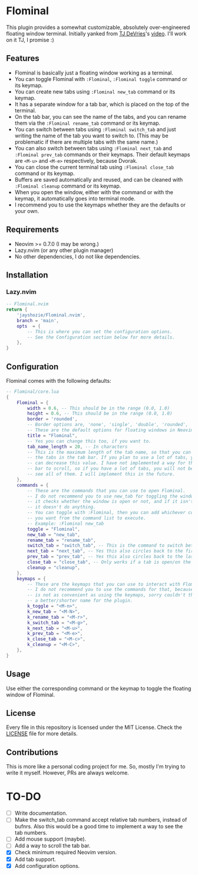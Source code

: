 # Flominal

This plugin provides a somewhat customizable, absolutely over-engineered
floating window terminal.
Initially yanked from [TJ DeVries](https://github.com/tjdevries)'s
[video](https://www.youtube.com/watch?v=5PIiKDES_wc).
I'll work on it TJ, I promise :)

## Features

- Flominal is basically just a floating window working as a terminal.
- You can toggle Flominal with `:Flominal`, `:Flominal toggle` command or
    its keymap.
- You can create new tabs using `:Flominal new_tab` command or its keymap.
- It has a separate window for a tab bar, which is placed on the top of the
    terminal.
- On the tab bar, you can see the name of the tabs, and you can rename them via
    the `:Flominal rename_tab` command or its keymap.
- You can switch between tabs using `:Flominal switch_tab` and just writing
    the name of the tab you want to switch to. (This may be problematic if
    there are multiple tabs with the same name.)
- You can also switch between tabs using `:Flominal next_tab` and
    `:Flominal prev_tab` commands or their keymaps. Their default keymaps are
    `<M-u>` and `<M-e>` respectively, because Dvorak.
- You can close the current terminal tab using `:Flominal close_tab` command
    or its keymap.
- Buffers are saved automatically and reused, and can be cleaned with
    `:Flominal cleanup` command or its keymap.
- When you open the window, either with the command or with the keymap, it
    automatically goes into terminal mode.
- I recommend you to use the keymaps whether they are the defaults or your own.

## Requirements

- Neovim >= 0.7.0 (I may be wrong.)
- Lazy.nvim (or any other plugin manager)
- No other dependencies, I do not like dependencies.

## Installation

### Lazy.nvim

```lua
-- Flominal.nvim
return {
    'jayshozie/Flominal.nvim',
    branch = 'main',
    opts  = {
        -- This is where you can set the configuration options.
        -- See the Configuration section below for more details.
    },
}
```

## Configuration

Flominal comes with the following defaults:

```lua
-- Flominal/core.lua
{
    Flominal = {
        width = 0.6, -- This should be in the range (0.0, 1.0)
        height = 0.6, -- This should be in the range (0.0, 1.0)
        border = 'rounded',
        -- Border options are, 'none', 'single', 'double', 'rounded', 'solid', 'shadow'
        -- These are the default options for floating windows in Neovim.
        title = "Flominal",
        -- Yes you can change this too, if you want to.
        tab_name_length = 20, -- In characters
        -- This is the maximum length of the tab name, so that you can see all
        -- the tabs in the tab bar. If you plan to use a lot of tabs, you
        -- can decrease this value. I have not implemented a way for the tab
        -- bar to scroll, so if you have a lot of tabs, you will not be able to
        -- see all of them. I will implement this in the future.
    },
    commands = {
        -- These are the commands that you can use to open Flominal.
        -- I do not recommend you to use new_tab for toggling the window, since
        -- it checks whether the window is open or not, and if it isn't then
        -- it doesn't do anything.
        -- You can toggle with :Flominal, then you can add whichever command
        -- you want from the command list to execute.
        -- Example: :Flominal new_tab
        toggle = "Flominal",
        new_tab = "new_tab",
        rename_tab = "rename_tab",
        switch_tab = "switch_tab", -- This is the command to switch between tabs.
        next_tab = "next_tab", -- Yes this also circles back to the first tab.
        prev_tab = "prev_tab", -- Yes this also circles back to the last tab.
        close_tab = "close_tab", -- Only works if a tab is open/on the screen.
        cleanup = "cleanup",
    },
    keymaps = {
        -- These are the keymaps that you can use to interact with Flominal.
        -- I do not recommend you to use the commands for that, because it
        -- is not as convenient as using the keymaps, sorry couldn't think of
        -- a better/shorter name for the plugin.
        k_toggle = "<M-n>",
        k_new_tab = "<M-N>",
        k_rename_tab = "<M-r>",
        k_switch_tab = "<M-g>",
        k_next_tab = "<M-u>",
        k_prev_tab = "<M-e>",
        k_close_tab = "<M-c>",
        k_cleanup = "<M-C>",
    },
}
```

## Usage

Use either the corresponding command or the keymap to toggle the floating window of Flominal.

## License

Every file in this repository is licensed under the MIT License. Check the [LICENSE](LICENSE) file for more details.

## Contributions

This is more like a personal coding project for me.
So, mostly I'm trying to write it myself.
However, PRs are always welcome. 

# TO-DO

- [ ] Write documentation.
- [ ] Make the switch_tab command accept relative tab numbers, instead of bufnrs.
    Also this would be a good time to implement a way to see the tab numbers.
- [ ] Add mouse support (maybe).
- [ ] Add a way to scroll the tab bar.
- [x] Check minimum required Neovim version.
- [x] Add tab support.
- [x] Add configuration options.
